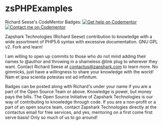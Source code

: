 # zsPHPExamples

Richard Seese's CodeMentor Badges:
<a href="https://www.codementor.io/praedon?utm_source=github&utm_medium=button&utm_term=praedon&utm_campaign=github"><img src="https://cdn.codementor.io/badges/get_help_github.svg" alt="Get help on Codementor" style="max-width:100%" /></a>
<a href="https://www.codementor.io/praedon?utm_source=github&utm_medium=button&utm_term=praedon&utm_campaign=github"><img src="https://cdn.codementor.io/badges/contact_me_github.svg" alt="Contact me on Codementor" style="max-width:100%" /></a>

Zapshark Technologies (Richard Seese) contribution to knowledge with a wide assortment of PHP5.6 syntax with excessive documentation. GNU GPL v2. Fork and learn! 

I am willing to open up commits to those who do not mind adding their names to @author and throwing in a shameless @link plug to wherever they want. Contact Richard Seese at contactus@zapshark.com to learn more. No gimmicks, just have a willingness to share your knowledge with the world! Nam et ipsa scientia potestas est ad infinitum. 

Badges can be posted along with Richard's under your name if you are a part of the Open Source Team or above. Knowledge is power, but money pays the bills. The Open Source Initiative of Zapshark Technologies is our way of contributing to knowledge through code. If you are a non-profit or a part of an open source team, contact Zapshark Technologies directly at the contactus email for free services, and yes, mentoring on a first come first serve basis! Only so much of us to go around!
